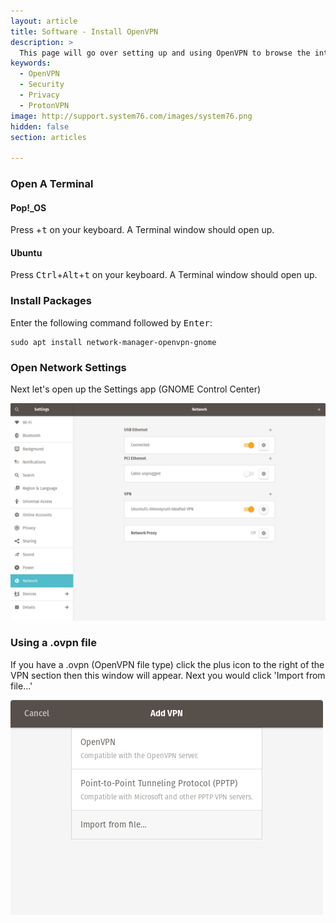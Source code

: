 ```yaml
---
layout: article
title: Software - Install OpenVPN 
description: >
  This page will go over setting up and using OpenVPN to browse the internet more securely in places like airports, cafe shops and more.
keywords:
  - OpenVPN
  - Security
  - Privacy
  - ProtonVPN
image: http://support.system76.com/images/system76.png
hidden: false
section: articles

---
```


### Open A Terminal

#### Pop!_OS

Press <kbd><span class="fl-pop-key"></span></kbd>+<kbd>t</kbd> on your keyboard. A Terminal window should open up.

#### Ubuntu

Press <kbd>Ctrl</kbd>+<kbd>Alt</kbd>+<kbd>t</kbd> on your keyboard. A Terminal window should open up.

### Install Packages

Enter the following command followed by <kbd>Enter</kbd>:

```
sudo apt install network-manager-openvpn-gnome
```

### Open Network Settings

Next let's open up the Settings app (GNOME Control Center)

![GNOME-Control-Center](/images/use-openvpn/GNOME-Control-Center.png)

### Using a .ovpn file

If you have a .ovpn (OpenVPN file type) click the plus icon to the right of the VPN section then this window will appear. Next you would click 'Import from file...'

![VPN-Dialog](/images/use-openvpn/VPN-Dialog.png)
